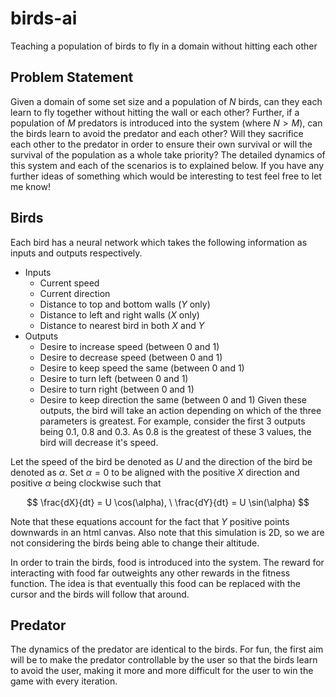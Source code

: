 # birds-ai
Teaching a population of birds to fly in a domain without hitting each other

## Problem Statement

Given a domain of some set size and a population of $N$ birds, can they each learn to fly together without hitting the wall or each other? Further, if a population of $M$ predators is introduced into the system (where $N > M$), can the birds learn to avoid the predator and each other? Will they sacrifice each other to the predator in order to ensure their own survival or will the survival of the population as a whole take priority? The detailed dynamics of this system and each of the scenarios is to explained below. If you have any further ideas of something which would be interesting to test feel free to let me know!

## Birds

Each bird has a neural network which takes the following information as inputs and outputs respectively.
- Inputs
  - Current speed
  - Current direction
  - Distance to top and bottom walls ($Y$ only)
  - Distance to left and right walls ($X$ only)
  - Distance to nearest bird in both $X$ and $Y$
- Outputs
  - Desire to increase speed (between 0 and 1)
  - Desire to decrease speed (between 0 and 1)
  - Desire to keep speed the same (between 0 and 1)
  - Desire to turn left (between 0 and 1)
  - Desire to turn right (between 0 and 1)
  - Desire to keep direction the same (between 0 and 1)
Given these outputs, the bird will take an action depending on which of the three parameters is greatest. For example, consider the first 3 outputs being 0.1, 0.8 and 0.3. As 0.8 is the greatest of these 3 values, the bird will decrease it's speed.

Let the speed of the bird be denoted as $U$ and the direction of the bird be denoted as $\alpha$. Set $\alpha = 0$ to be aligned with the positive $X$ direction and positive $\alpha$ being clockwise such that

$$
\frac{dX}{dt} = U \cos(\alpha), \ \frac{dY}{dt} = U \sin(\alpha)
$$

Note that these equations account for the fact that $Y$ positive points downwards in an html canvas. Also note that this simulation is 2D, so we are not considering the birds being able to change their altitude.

In order to train the birds, food is introduced into the system. The reward for interacting with food far outweights any other rewards in the fitness function. The idea is that eventually this food can be replaced with the cursor and the birds will follow that around.

## Predator

The dynamics of the predator are identical to the birds. For fun, the first aim will be to make the predator controllable by the user so that the birds learn to avoid the user, making it more and more difficult for the user to win the game with every iteration.
